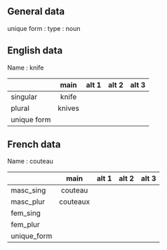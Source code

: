 ## General data

unique form :
type : noun

## English data

Name : knife

|             |  main  | alt 1 | alt 2 | alt 3 |
| :---------- | :----: | :---: | :---: | ----- |
| singular    | knife  |       |       |       |
| plural      | knives |       |       |       |
| unique form |        |       |       |       |

## French data

Name : couteau

|             |   main   | alt 1 | alt 2 | alt 3 |
| :---------- | :------: | :---: | :---: | :---: |
| masc_sing   | couteau  |       |       |       |
| masc_plur   | couteaux |       |       |       |
| fem_sing    |          |       |       |       |
| fem_plur    |          |       |       |       |
| unique_form |          |       |       |       |


